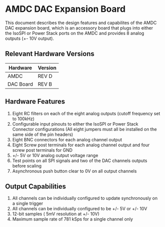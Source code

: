 # AMDC DAC Expansion Board

This document describes the design features and capabilites of the AMDC DAC expansion board, which is an accessory board that plugs into either the IsoSPI or Power Stack ports on the AMDC and provides 8 analog outputs (+- 10V output).

## Relevant Hardware Versions

| Hardware | Version |
| ---- | ----- |
| AMDC | REV D |
| DAC Board | REV B |

## Hardware Features

1. Eight RC filters on each of the eight analog outputs (cutoff frequency set to 100kHz)
2. Configurable input pinouts to either the IsoSPI or Power Stack Connector configurations (All eight jumpers must all be installed on the same side of the pin headers)
3. Eight BNC connectors for each analog channel output
4. Eight Screw post terminals for each analog channel output and four screw post terminals for GND
5. +/- 5V or 10V analog output voltage range
6. Test points on all SPI signals and two of the DAC channels outputs before scaling
7. Asynchronous push button clear to 0V on all output channels

## Output Capabilities

1. All channels can be individually configured to update synchronously on a single trigger
2. All channels can be individually configured to be +/- 5V or +/- 10V
3. 12-bit samples ( 5mV resolution at +/- 10V)
4. Maximum sample rate of 781 kSps for a single channel only
